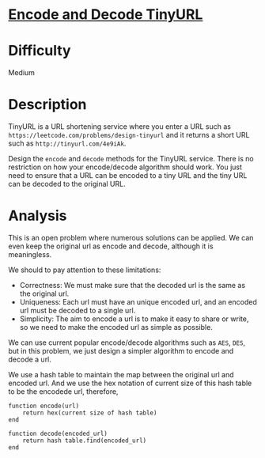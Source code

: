 # [Encode and Decode TinyURL](https://leetcode.com/problems/encode-and-decode-tinyurl/)

# Difficulty

Medium

# Description

TinyURL is a URL shortening service where you enter a URL such as `https://leetcode.com/problems/design-tinyurl` and it returns a short URL such as `http://tinyurl.com/4e9iAk`.

Design the `encode` and `decode` methods for the TinyURL service. There is no restriction on how your encode/decode algorithm should work. You just need to ensure that a URL can be encoded to a tiny URL and the tiny URL can be decoded to the original URL.

# Analysis

This is an open problem where numerous solutions can be applied. We can even keep the original url as encode and decode, although it is meaningless.

We should to pay attention to these limitations:
- Correctness: We must make sure that the decoded url is the same as the original url.
- Uniqueness: Each url must have an unique encoded url, and an encoded url must be decoded to a single url.
- Simplicity: The aim to encode a url is to make it easy to share or write, so we need to make the encoded url as simple as possible.

We can use current popular encode/decode algorithms such as `AES`, `DES`, but in this problem, we just design a simpler algorithm to encode and decode a url.

We use a hash table to maintain the map between the original url and encoded url. And we use the hex notation of current size of this hash table to be the encodede url, therefore,
```
function encode(url)
    return hex(current size of hash table)
end

function decode(encoded_url)
    return hash table.find(encoded_url)
end
```
